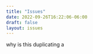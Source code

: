 ```yaml
---
title: "Issues"
date: 2022-09-26T16:22:06-06:00
draft: false
layout: issues
---
```

why is this duplicating a